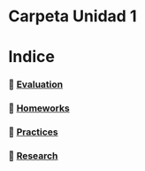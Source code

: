 # Carpeta Unidad 1
# Indice
### :open_file_folder: [Evaluation](./Practica%20documentadas%20pdf/../Practica%20documentadas%20pdf/practica%201.md)
### :open_file_folder:  [Homeworks](./Practica%20documentadas%20pdf/../Practica%20documentadas%20pdf/practica%201.md)
### :open_file_folder: [Practices](./Practica%20documentadas%20pdf/../Practica%20documentadas%20pdf/practica%201.md)
### :open_file_folder: [Research](./Practica%20documentadas%20pdf/../Practica%20documentadas%20pdf/practica%201.md)